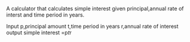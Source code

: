 A calculator that calculates simple interest given principal,annual rate of interst and time period in years.

Input 
   p,principal amount
   t,time period in years
   r,annual rate of interest
output
  simple interest =p*t*r
